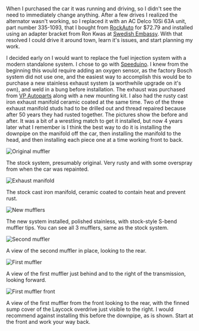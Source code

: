 When I purchased the car it was running and driving, so I didn't see the need to immediately change anything. After a few drives I realized the alternator wasn't working, so I replaced it with an AC Delco 10Si 63A unit, part number 335-1093, that I bought from [RockAuto](https://www.rockauto.com/en/parts/acdelco,3351093,alternator+/+generator,2412) for $72.79 and installed using an adapter bracket from Ron Kwas at [Swedish Embassy](https://www.sw-em.com/altkit.htm). With that resolved I could drive it around town, learn it's issues, and start planning my work.

I decided early on I would want to replace the fuel injection system with a modern standalone system. I chose to go with [Speeduino](https://speeduino.com/home/). I knew from the beginning this would require adding an oxygen sensor, as the factory Bosch system did not use one, and the easiest way to accomplish this would be to purchase a new stainless exhaust system (a worthwhile upgrade on it's own), and weld in a bung before installation. The exhaust was purchased from [VP Autoparts](https://vp-autoparts.com) along with a new mounting kit. I also had the rusty cast iron exhaust manifold ceramic coated at the same time. Two of the three exhaust manifold studs had to be drilled out and thread repaired because after 50 years they had rusted together. The pictures show the before and after. It was a bit of a wrestling match to get it installed, but now 4 years later what I remember is I think the best way to do it is installing the downpipe on the manifold off the car, then installing the manifold to the head, and then installing each piece one at a time working front to back.

![Original muffler](images/Exhaust/1.jpg)

The stock system, presumably original. Very rusty and with some overspray from when the car was repainted.

![Exhaust manifold](images/Exhaust/2.jpg)

The stock cast iron manifold, ceramic coated to contain heat and prevent rust.

![New mufflers](images/Exhaust/3.jpg)

The new system installed, polished stainless, with stock-style S-bend muffler tips. You can see all 3 mufflers, same as the stock system.

![Second muffler](images/Exhaust/4.jpg)

A view of the second muffler in place, looking to the rear.

![First muffler](images/Exhaust/5.jpg)

A view of the first muffler just behind and to the right of the transmission, looking forward.

![First muffler front](images/Exhaust/6.jpg)

A view of the first muffler from the front looking to the rear, with the finned sump cover of the Laycock overdrive just visible to the right. I would recommend against installing this before the downpipe, as is shown. Start at the front and work your way back.
